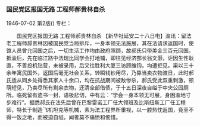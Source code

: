### 国民党区报国无路  工程师郝贵林自杀

1946-07-02
第2版()
专栏：

　　国民党区报国无路
    工程师郝贵林自杀
    【新华社延安二十八日电】渝讯：留法老工程师郝贵林因被国民党当局排斥，一身本领无法施展，其在法请求返国时，使馆人员曾允回国之后，一切生活工作均由政府照顾，故郝氏只带美金三百元回国。抵渝后，先在临江路中法瑞比同学会打地铺，即往见经济部长翁文灏，讵因生性耿直，不善投机钻营，未被录用，后又往胜利大厦三访顾维钧，均遭拒见。渠以三十余年寓民国外，返国后毫无社会关系，转瞬钱钞用尽，乃靠当卖衣物渡日，此时郝氏适从同乡处得悉其家人十余口，均在抗战期间被敌惨杀，郝氏受此双重刺激，顿萌短见，乃卖尽所有剩余衣物，还清全部借债，于十五日深夜自缢于中央公园厕所。临死留有遗书一封，语极悲切，中有云：“学会一身本领无可展，身困渝地寸步难行”。据悉郝氏在法先后曾在巴黎雷诺工厂任大领班及比斯纽斯工厂任工程师，特长于制造飞机坦克等机械，素为法工程界所重视，以一腔热忱返国，竟至不得一饭之地，而被迫自缢，闻者莫不痛愤和惋惜。
